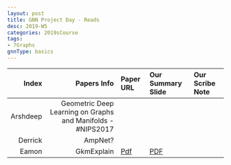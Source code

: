 ```yaml
---
layout: post
title: GNN Project Day - Reads
desc: 2019-W5
categories: 2019sCourse
tags:
- 7Graphs
gnnType: basics
---
```


| Index | Papers Info | Paper URL| Our Summary Slide |Our Scribe Note |
| -----: | -------------------------------: | :----- | :----- | :----- | 
| Arshdeep |  Geometric Deep Learning on Graphs and Manifolds - #NIPS2017   |  |  |  | 
| Derrick |  AmpNet?   |  |  |  | 
| Eamon |  GkmExplain   | [Pdf](https://github.com/kundajelab/gkmexplain)   | [PDF]() |  | 


